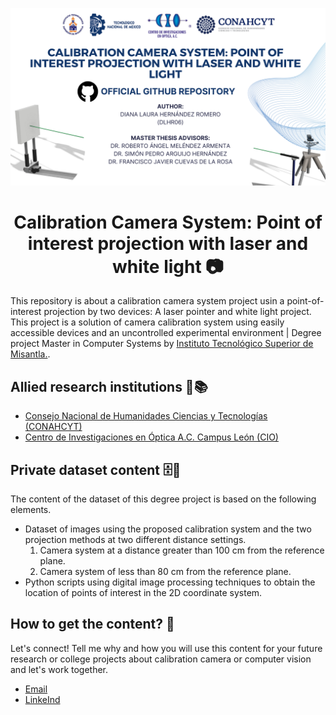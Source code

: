 
![Portada](Github_Layout.png)

<h1 align="center" id="title">Calibration Camera System: Point of interest projection with laser and white light 📷 </h1>


This repository is about a calibration camera system project usin a point-of-interest projection by two devices: A laser pointer and white light project. This project is a solution of camera calibration system using easily accessible devices and an uncontrolled experimental environment | Degree project Master in Computer Systems by [Instituto Tecnológico Superior de Misantla.](https://misantla.tecnm.mx/). 

## Allied research institutions 🏫📚
 * [Consejo Nacional de Humanidades Ciencias y Tecnologías (CONAHCYT)](https://conahcyt.mx/)
 * [Centro de Investigaciones en Óptica A.C.  Campus León (CIO)](https://www.cio.mx/)

## Private dataset content 🗄🔐
The content of the dataset of this degree project is based on the following elements. 
* Dataset of images using the proposed calibration system and the two projection methods at two different distance settings.
  1. Camera system at a distance greater than 100 cm from the reference plane.
  2. Camera system of less than 80 cm from the reference plane.
* Python scripts using digital image processing techniques to obtain the location of points of interest in the 2D coordinate system.

## How to get the content? 📨
Let's connect! Tell me why and how you will use this content for your future research or college projects about calibration camera or computer vision and let's work together.

 * [Email](mailto:dianahr164@gmail.com)
 * [LinkeInd](https://www.linkedin.com/in/dianalaurahr/)
